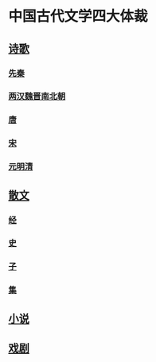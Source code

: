 # 中国古代文学四大体裁
## [诗歌](poetry-t.md)
### [先秦](poetry-xq.md)
### [两汉魏晋南北朝](poetry-hwj.md)
### [唐](poetry-t.md)
### [宋](poetry-s.md)
### [元明清](poetry-ymq.md)
## [散文](prose-writer)
### [经](prose-scripture)
### [史](prose-history)
### [子](prose-philosopher)
### [集](prose-writer)
## [小说](novel.md)
## [戏剧](drama.md)
